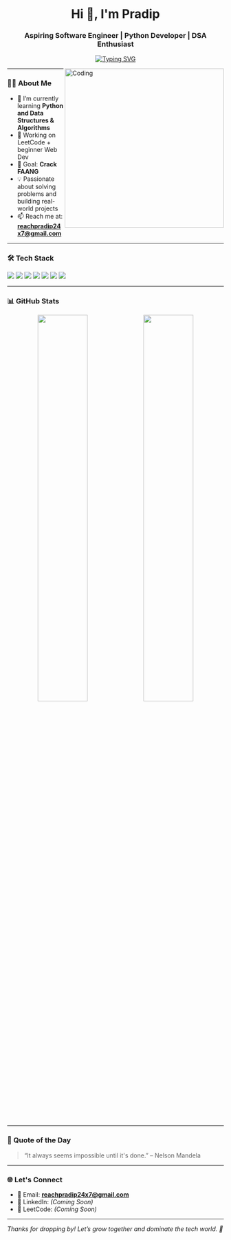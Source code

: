 <h1 align="center">Hi 👋, I'm Pradip</h1>
<h3 align="center">Aspiring Software Engineer | Python Developer | DSA Enthusiast</h3>

<p align="center">
  <a href="https://github.com/Pradip-x">
    <img src="https://readme-typing-svg.demolab.com?font=Fira+Code&weight=600&pause=1000&color=00F7FF&center=true&vCenter=true&width=440&lines=Welcome+to+my+GitHub!;Python+%7C+DSA+%7C+Web+Dev+Learner;Let's+crack+FAANG+%F0%9F%9A%80" alt="Typing SVG" />
  </a>
</p>

<img align="right" alt="Coding" width="370" src="https://cdn.dribbble.com/users/1162077/screenshots/3848914/programmer.gif" />

---

### 👨‍💻 About Me

- 🔭 I’m currently learning **Python and Data Structures & Algorithms**
- 🌱 Working on LeetCode + beginner Web Dev
- 🎯 Goal: **Crack FAANG** 
- 💡 Passionate about solving problems and building real-world projects
- 📫 Reach me at: **reachpradip24x7@gmail.com**

---

### 🛠️ Tech Stack

<p align="left">
  <img src="https://img.shields.io/badge/Python-FFD43B?style=for-the-badge&logo=python&logoColor=darkgreen" />
  <img src="https://img.shields.io/badge/C++-00599C?style=for-the-badge&logo=c%2B%2B&logoColor=white" />
  <img src="https://img.shields.io/badge/DSA-%23000000?style=for-the-badge&logo=leetcode&logoColor=yellow" />
  <img src="https://img.shields.io/badge/Git-F05032?style=for-the-badge&logo=git&logoColor=white" />
  <img src="https://img.shields.io/badge/GitHub-181717?style=for-the-badge&logo=github&logoColor=white" />
  <img src="https://img.shields.io/badge/HTML-E34F26?style=for-the-badge&logo=html5&logoColor=white" />
  <img src="https://img.shields.io/badge/CSS-1572B6?style=for-the-badge&logo=css3&logoColor=white" />
</p>

---

### 📊 GitHub Stats

<p align="center">
  <img width="48%" src="https://github-readme-stats.vercel.app/api?username=Pradip-x&show_icons=true&theme=tokyonight" />
  <img width="48%" src="https://github-readme-streak-stats.herokuapp.com/?user=Pradip-x&theme=tokyonight" />
</p>

---

### 💬 Quote of the Day

> “It always seems impossible until it's done.” – Nelson Mandela

---

### 🌐 Let's Connect

- 📧 Email: **reachpradip24x7@gmail.com**
- 🔗 LinkedIn: *(Coming Soon)*
- 🧠 LeetCode: *(Coming Soon)*

---

_Thanks for dropping by! Let’s grow together and dominate the tech world. 🚀_
